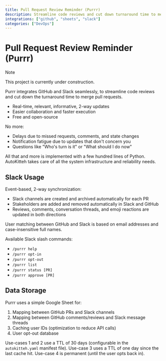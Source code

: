 ```yaml
---
title: Pull Request Review Reminder (Purrr)
description: Streamline code reviews and cut down turnaround time to merge pull requests
integrations: ["github", "sheets", "slack"]
categories: ["DevOps"]
---
```


# Pull Request Review Reminder (Purrr)

> [!NOTE]
> This project is currently under construction.

Purrr integrates GitHub and Slack seamlessly, to streamline code reviews and
cut down the turnaround time to merge pull requests.

- Real-time, relevant, informative, 2-way updates
- Easier collaboration and faster execution
- Free and open-source

No more:

- Delays due to missed requests, comments, and state changes
- Notification fatigue due to updates that don't concern you
- Questions like "Who's turn is it" or "What should I do now"

All that and more is implemented with a few hundred lines of Python.
AutoKitteh takes care of all the system infrastructure and reliability needs.

## Slack Usage

Event-based, 2-way synchronization:

- Slack channels are created and archived automatically for each PR
- Stakeholders are added and removed automatically in Slack and GitHub
- Reviews, comments, conversation threads, and emoji reactions are updated in
  both directions

User matching between GitHub and Slack is based on email addresses and
case-insensitive full names.

Available Slack slash commands:

- `/purrr help`
- `/purrr opt-in`
- `/purrr opt-out`
- `/purrr list`
- `/purrr status [PR]`
- `/purrr approve [PR]`

## Data Storage

Purrr uses a simple Google Sheet for:

1. Mapping between GitHub PRs and Slack channels
2. Mapping between GitHub comments/reviews and Slack message threads
3. Caching user IDs (optimization to reduce API calls)
4. User opt-out database

Use-cases 1 and 2 use a TTL of 30 days (configurable in the `autokitteh.yaml`
manifest file). Use-case 3 uses a TTL of one day since the last cache hit.
Use-case 4 is permanent (until the user opts back in).
